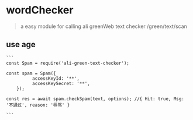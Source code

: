 # wordChecker
> a easy module for calling ali greenWeb text checker /green/text/scan

## use age
	```
	const Spam = require('ali-green-text-checker');

	const spam = Spam({
			  accessKeyId: '**',
			  accessKeySecret: '**',
		});

	const res = await spam.checkSpam(text, options); //{ Hit: true, Msg: '不通过', reason: '辱骂' }

	```